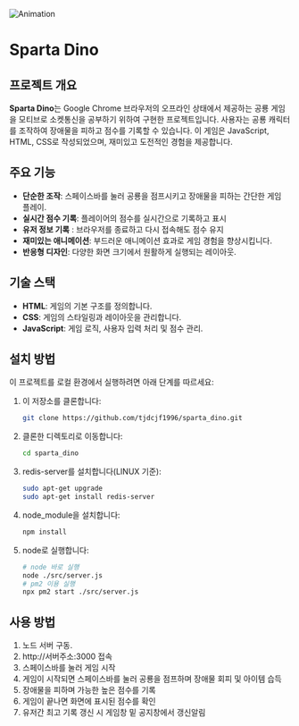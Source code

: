 
![Animation](https://github.com/user-attachments/assets/b93e33be-5a45-47ae-a09e-a48296b4ff4a)

# Sparta Dino

## 프로젝트 개요
**Sparta Dino**는 Google Chrome 브라우저의 오프라인 상태에서 제공하는 공룡 게임을 모티브로 소켓통신을 공부하기 위하여 구현한 프로젝트입니다. 사용자는 공룡 캐릭터를 조작하여 장애물을 피하고 점수를 기록할 수 있습니다. 이 게임은 JavaScript, HTML, CSS로 작성되었으며, 재미있고 도전적인 경험을 제공합니다.

## 주요 기능
- **단순한 조작**: 스페이스바를 눌러 공룡을 점프시키고 장애물을 피하는 간단한 게임 플레이.
- **실시간 점수 기록**: 플레이어의 점수를 실시간으로 기록하고 표시
- **유저 정보 기록** : 브라우저를 종료하고 다시 접속해도 점수 유지
- **재미있는 애니메이션**: 부드러운 애니메이션 효과로 게임 경험을 향상시킵니다.
- **반응형 디자인**: 다양한 화면 크기에서 원활하게 실행되는 레이아웃.

## 기술 스택
- **HTML**: 게임의 기본 구조를 정의합니다.
- **CSS**: 게임의 스타일링과 레이아웃을 관리합니다.
- **JavaScript**: 게임 로직, 사용자 입력 처리 및 점수 관리.

## 설치 방법
이 프로젝트를 로컬 환경에서 실행하려면 아래 단계를 따르세요:

1. 이 저장소를 클론합니다:
   ```bash
   git clone https://github.com/tjdcjf1996/sparta_dino.git
   ```
   
2. 클론한 디렉토리로 이동합니다:
   ```bash
   cd sparta_dino
   ```

3. redis-server를 설치합니다(LINUX 기준):
   ```bash
   sudo apt-get upgrade
   sudo apt-get install redis-server
   ```
4. node_module을 설치합니다:
   ```bash
   npm install
   ```
5. node로 실행합니다:
   ```bash
   # node 바로 실행
   node ./src/server.js
   # pm2 이용 실행
   npx pm2 start ./src/server.js
   ```


## 사용 방법
1. 노드 서버 구동.
2. http://서버주소:3000 접속
3. 스페이스바를 눌러 게임 시작
4. 게임이 시작되면 스페이스바를 눌러 공룡을 점프하며 장애물 회피 및 아이템 습득
5. 장애물을 피하며 가능한 높은 점수를 기록
6. 게임이 끝나면 화면에 표시된 점수를 확인
7. 유저간 최고 기록 갱신 시 게임창 밑 공지창에서 갱신알림
